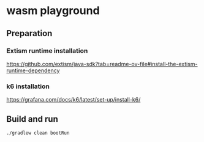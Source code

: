 # wasm playground

## Preparation

### Extism runtime installation

https://github.com/extism/java-sdk?tab=readme-ov-file#install-the-extism-runtime-dependency

### k6 installation

https://grafana.com/docs/k6/latest/set-up/install-k6/

## Build and run

```bash
./gradlew clean bootRun
```
